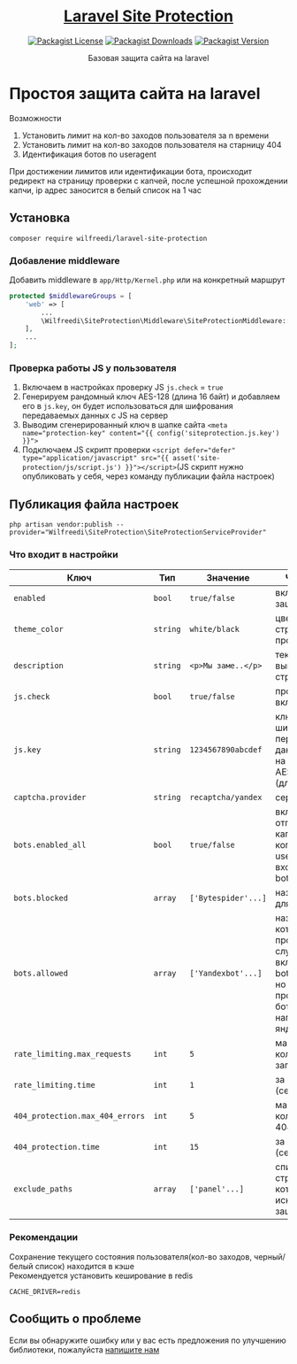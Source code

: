 <h1 align="center">
  <a href="https://github.com/wilfreedi/laravel-site-protection">
    Laravel Site Protection
  </a>
</h1>
<p align="center">
  <a href="LICENSE"><img alt="Packagist License" src="https://img.shields.io/packagist/l/wilfreedi/laravel-site-protection"></a>
  <a href="https://packagist.org/packages/wilfreedi/laravel-site-protection"><img alt="Packagist Downloads" src="https://img.shields.io/packagist/dt/wilfreedi/laravel-site-protection"></a>
  <a href="https://packagist.org/packages/wilfreedi/laravel-site-protectioni"><img alt="Packagist Version" src="https://img.shields.io/packagist/v/wilfreedi/laravel-site-protection"></a>
</p>
<p align="center">
Базовая защита сайта на laravel
</p>

# Простоя защита сайта на laravel 

Возможности
1) Установить лимит на кол-во заходов пользователя за n времени
2) Установить лимит на кол-во заходов пользователя на старницу 404
3) Идентификация ботов по useragent  

При достижении лимитов или идентификации бота, происходит редирект на страницу проверки с капчей, после успешной прохождении капчи, ip адрес заносится в белый список на 1 час

## Установка

```composer require wilfreedi/laravel-site-protection```

### Добавление middleware

Добавить middleware в `app/Http/Kernel.php` или на конкретный маршрут

```php
protected $middlewareGroups = [
    'web' => [
        ...
        \Wilfreedi\SiteProtection\Middleware\SiteProtectionMiddleware::class
    ],
    ...
];
```

### Проверка работы JS у пользователя

1) Включаем в настройках проверку JS `js.check` = `true`
2) Генерируем рандомный ключ AES-128 (длина 16 байт) и добавляем его в `js.key`, он будет использоваться для шифрования передаваемых данных с JS на сервер  
3) Выводим сгенерированный ключ в шапке сайта `<meta name="protection-key" content="{{ config('siteprotection.js.key') }}">`
4) Подключаем JS скрипт проверки `<script defer="defer" type="application/javascript" src="{{ asset('site-protection/js/script.js') }}"></script>`(JS скрипт нужно опубликовать у себя, через команду публикации файла настроек)

## Публикация файла настроек

``php artisan vendor:publish --provider="Wilfreedi\SiteProtection\SiteProtectionServiceProvider"``

### Что входит в настройки

| Ключ                            | Тип      | Значение             | Что делает                                                                                                           |  
|---------------------------------|----------|----------------------|----------------------------------------------------------------------------------------------------------------------|  
| `enabled`                       | `bool`   | `true/false`         | включение защиты сайта                                                                                               |  
| `theme_color`                   | `string` | `white/black`        | цвет темы на странице проверки капчи                                                                                 |  
| `description`                   | `string` | `<p>Мы заме..</p>`   | текст, выводится на странице капчи                                                                                   |  
| `js.check`                      | `bool`   | `true/false`         | проверка, что js включен                                                                                             |  
| `js.key`                        | `string` | `1234567890abcdef`   | ключ для шифрования передаваемых данных через js на сервер, AES-128 (длина 16 байт)                                  |  
| `captcha.provider`              | `string` | `recaptcha/yandex`   | сервис капчи                                                                                                         |  
| `bots.enabled_all`              | `bool`   | `true/false`         | включение отправки на капчу всех, у кого в useragent есть вхождение - bot                                            |  
| `bots.blocked`                  | `array`  | `['Bytespider'...]`  | название ботов для блокировки                                                                                        |  
| `bots.allowed`                  | `array`  | `['Yandexbot'...]`   | название ботов, которых пропускам(в случа если включен bots.enabled_all, но нужно пропустить ботов, например яндекс) |  
| `rate_limiting.max_requests`    | `int`    | `5`                  | максимальное кол-во запросов                                                                                         |  
| `rate_limiting.time`            | `int`    | `1`                  | за какое время (секунды)                                                                                             |  
| `404_protection.max_404_errors` | `int`    | `5`                  | максимальное кол-во ответов 404                                                                                      |  
| `404_protection.time`           | `int`    | `15`                 | за какое время (секунды)                                                                                             |
| `exclude_paths`                 | `array`  | `['panel'...]`       | список страниц, которые нужно исключить из защиты                                                                    |

### Рекомендации

Сохранение текущего состояния пользователя(кол-во заходов, черный/белый список) находится в кэше  
Рекомендуется установить кеширование в redis

```
CACHE_DRIVER=redis
```

## Сообщить о проблеме

Если вы обнаружите ошибку или у вас есть предложения по улучшению библиотеки,
пожалуйста [напишите нам](https://github.com/wilfreedi/laravel-site-protection/issues/new/choose)